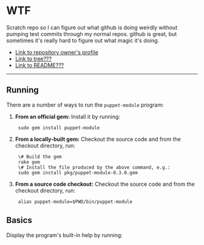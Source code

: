 WTF
===

Scratch repo so I can figure out what github is doing weirdly without pumping test commits through my normal repos. github is great, but sometimes it's really hard to figure out what magic it's doing.

* [Link to repository owner's profile](.)
* [Link to tree???](./master/)
* [Link to README???](./README.markdown)

<hr>

Running
-------

There are a number of ways to run the `puppet-module` program:

1. **From an official gem:** Install it by running:

        sudo gem install puppet-module

2. **From a locally-built gem:** Checkout the source code and from the checkout
directory, run:

        \# Build the gem
        rake gem
        \# Install the file produced by the above command, e.g.:
        sudo gem install pkg/puppet-module-0.3.0.gem

3. **From a source code checkout:** Checkout the source code and from the checkout
directory, run:

        alias puppet-module=$PWD/bin/puppet-module

Basics
------

Display the program's built-in help by running:
